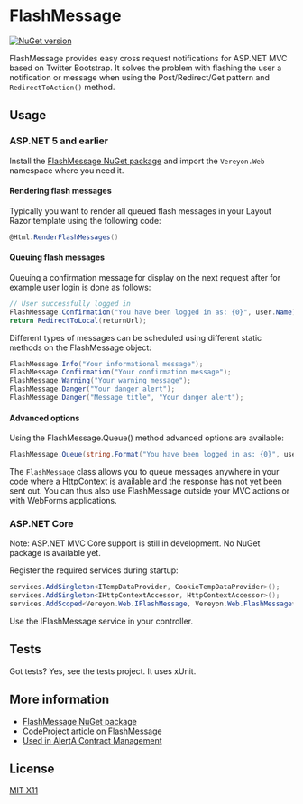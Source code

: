 FlashMessage
============

[![NuGet version](https://badge.fury.io/nu/Vereyon.Web.FlashMessage.svg)](http://badge.fury.io/nu/Vereyon.Web.FlashMessage)

FlashMessage provides easy cross request notifications for ASP.NET MVC based on Twitter Bootstrap. It solves the problem with flashing the user a notification or message when using the Post/Redirect/Get pattern and ```RedirectToAction()``` method.

Usage
-----

### ASP.NET 5 and earlier

Install the [FlashMessage NuGet package](https://www.nuget.org/packages/Vereyon.Web.FlashMessage/) and import the ```Vereyon.Web``` namespace where you need it.

#### Rendering flash messages

Typically you want to render all queued flash messages in your Layout Razor template using the following code:

```C#
@Html.RenderFlashMessages()
```

#### Queuing flash messages

Queuing a confirmation message for display on the next request after for example user login is done as follows:

```C#
// User successfully logged in
FlashMessage.Confirmation("You have been logged in as: {0}", user.Name);
return RedirectToLocal(returnUrl);
```

Different types of messages can be scheduled using different static methods on the FlashMessage object:

```C#
FlashMessage.Info("Your informational message");
FlashMessage.Confirmation("Your confirmation message");
FlashMessage.Warning("Your warning message");
FlashMessage.Danger("Your danger alert");
FlashMessage.Danger("Message title", "Your danger alert");
```

#### Advanced options

Using the FlashMessage.Queue() method advanced options are available:

```C#
FlashMessage.Queue(string.Format("You have been logged in as: {0}", user.Name), "Title", FlashMessageType.Confirmation, false);
```

The ```FlashMessage``` class allows you to queue messages anywhere in your code where a HttpContext is available and the response has not yet been sent out. You can thus also use FlashMessage outside your MVC actions or with WebForms applications.

### ASP.NET Core

Note: ASP.NET MVC Core support is still in development. No NuGet package is available yet.

Register the required services during startup:

```C#
services.AddSingleton<ITempDataProvider, CookieTempDataProvider>();
services.AddSingleton<IHttpContextAccessor, HttpContextAccessor>();
services.AddScoped<Vereyon.Web.IFlashMessage, Vereyon.Web.FlashMessage>();
```

Use the IFlashMessage service in your controller.

Tests
-----

Got tests? Yes, see the tests project. It uses xUnit.


More information
-----

 * [FlashMessage NuGet package](https://www.nuget.org/packages/Vereyon.Web.FlashMessage/)
 * [CodeProject article on FlashMessage](http://www.codeproject.com/Articles/987638/Post-Redirect-Get-user-notifications-for-ASP-NET-M)
 * [Used in AlertA Contract Management](http://www.alert.eu)

License
-------

[MIT X11](http://en.wikipedia.org/wiki/MIT_License)
